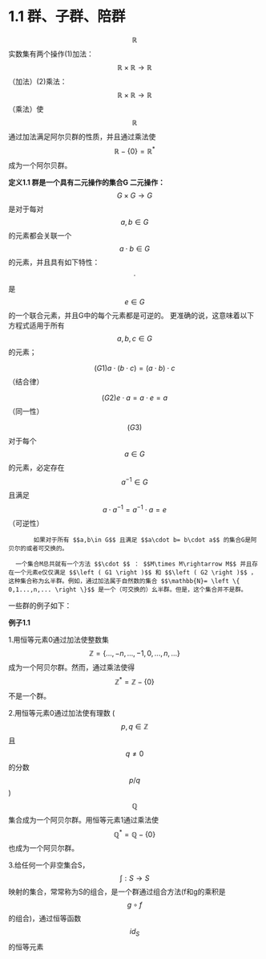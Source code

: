 # 1.1 群、子群、陪群

$$\mathbb{R}$$实数集有两个操作\(1\)加法： $$\mathbb{R}\times \mathbb{R}\rightarrow \mathbb{R}$$ （加法）\(2\)乘法： $$\mathbb{R}\times \mathbb{R}\rightarrow \mathbb{R}$$ （乘法）使 $$\mathbb{R}$$ 通过加法满足阿尔贝群的性质，并且通过乘法使$$\mathbb{R}-\left \{ 0 \right \}= \mathbb{R}^{\ast}$$  成为一个阿尔贝群。

**定义1.1  群是一个具有二元操作的集合G 二元操作：** $$G\times G\rightarrow G$$ 是对于每对 $$a,b\in G$$的元素都会关联一个 $$a\cdot b\in G$$ 的元素，并且具有如下特性： $$\cdot $$ 是 $$e\in G$$ 的一个联合元素，并且G中的每个元素都是可逆的。 更准确的说，这意味着以下方程式适用于所有 $$a,b,c\in G$$ 的元素；

$$\left ( G1 \right ) a\cdot \left ( b\cdot c \right )= \left ( a\cdot b \right )\cdot c$$（结合律）

$$\left ( G2 \right ) e\cdot a= a\cdot e= a$$（同一性）

$$\left ( G3 \right ) $$ 对于每个 $$a\in G$$ 的元素，必定存在 $$a^{-1}\in G$$ 且满足 $$a\cdot a^{-1}= a^{-1}\cdot a= e$$（可逆性）

           如果对于所有 $$a,b\in G$$ 且满足 $$a\cdot b= b\cdot a$$ 的集合G是阿贝尔的或者可交换的。

      一个集合M总共就有一个方法 $$\cdot $$ ： $$M\times M\rightarrow M$$ 并且存在一个元素e仅仅满足 $$\left ( G1 \right )$$ 和 $$\left ( G2 \right )$$ ，这种集合称为幺半群。例如，通过加法属于自然数的集合 $$\mathbb{N}= \left \{ 0,1...,n,... \right \}$$ 是一个（可交换的）幺半群。但是，这个集合并不是群。

一些群的例子如下：

**例子1.1**

1.用恒等元素0通过加法使整数集 $$\mathbb{Z}= \left \{ ...,-n,...,-1,0,...,n,... \right \}$$ 成为一个阿贝尔群。然而，通过乘法使得 $$\mathbb{Z}^{\ast }= \mathbb{Z}-\left \{ 0 \right \}$$ 不是一个群。

2.用恒等元素0通过加法使有理数 \( $$p,q\in \mathbb{Z}$$ 且 $$q\neq 0$$ 的分数 $$p/q$$ \)$$\mathbb{Q}$$ 集合成为一个阿贝尔群。用恒等元素1通过乘法使 $$\mathbb{Q}^{\ast }= \mathbb{Q}-\left \{ 0 \right \}$$ 也成为一个阿贝尔群。

3.给任何一个非空集合S， $$\int :S\rightarrow S$$ 映射的集合，常常称为S的组合，是一个群通过组合方法\(f和g的乘积是 $$g\circ f$$ 的组合\)，通过恒等函数 $$id_{S}$$ 的恒等元素





           



